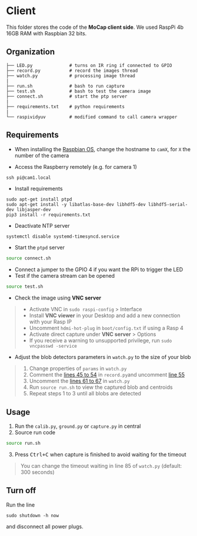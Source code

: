 # Client

This folder stores the code of the **MoCap client side**. We used RaspPi 4b 16GB RAM with Raspbian 32 bits. 

## Organization

    ├── LED.py              # turns on IR ring if connected to GPIO
    ├── record.py           # record the images thread
    ├── watch.py            # processing image thread  
    |
    ├── run.sh              # bash to run capture
    ├── test.sh             # bash to test the camera image
    ├── connect.sh          # start the ptp server
    |
    ├── requirements.txt    # python requirements
    |
    └── raspividyuv         # modified command to call camera wrapper


## Requirements

- When installing the [Raspbian OS](https://www.raspbian.org/), change the hostname to `camX`, for `X` the number of the camera

- Access the Raspberry remotely (e.g. for camera 1)
``` shell 
ssh pi@cam1.local
``` 

- Install requirements
``` shell 
sudo apt-get install ptpd
sudo apt-get install -y libatlas-base-dev libhdf5-dev libhdf5-serial-dev libjasper-dev
pip3 install -r requirements.txt
```

- Deactivate NTP server
``` bash
systemctl disable systemd-timesyncd.service
```

- Start the `ptpd` server
``` bash
source connect.sh
```
- Connect a jumper to the GPIO 4 if you want the RPi to trigger the LED
- Test if the camera stream can be opened
``` bash
source test.sh
```
- Check the image using **VNC server** 
>    * Activate VNC in `sudo raspi-config` > Interface
>    * Install **VNC viewer** in your Desktop and add a new connection with your Rasp IP
>    * Uncomment `hdmi-hot-plug` in `boot/config.txt` if using a Rasp 4
>    * Activate direct capture under **VNC server** > Options
>    * If you receive a warning to unsupported privilege, run `sudo vncpasswd -service`
- Adjust the blob detectors parameters in `watch.py` to the size of your blob
>    1) Change properties of `params` in `watch.py`
>    1) Comment the [lines 45 to 54](https://github.com/debOliveira/MoCapRasp/blob/main/client/record.py#L45-L54) in `record.py`and uncomment [line 55](https://github.com/debOliveira/MoCapRasp/blob/main/client/record.py#L55)
>    2) Uncomment the [lines 61 to 67](https://github.com/debOliveira/MoCapRasp/blob/main/client/record.py#L55) in `watch.py`
>    3) Run `source run.sh` to view the captured blob and centroids
>    4) Repeat steps 1 to 3 until all blobs are detected


## Usage

1) Run the `calib.py`, `ground.py` or `capture.py` in central
2) Source run code
``` bash
source run.sh
```
3) Press <kbd>Ctrl+C</kbd> when capture is finished to avoid waiting for the timeout
> You can change the timeout waiting in line 85 of `watch.py` (default: 300 seconds)

## Turn off

Run the line
```
sudo shutdown -h now
```
and disconnect all power plugs.


